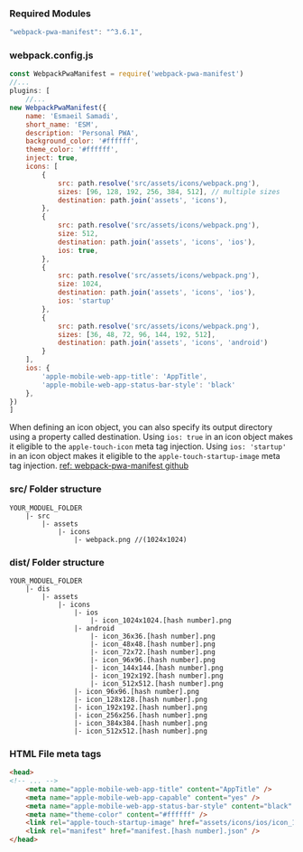 ### Required Modules

```js
"webpack-pwa-manifest": "^3.6.1",
```

### webpack.config.js

```js
const WebpackPwaManifest = require('webpack-pwa-manifest')
//...
plugins: [
    //...
new WebpackPwaManifest({
    name: 'Esmaeil Samadi',
    short_name: 'ESM',
    description: 'Personal PWA',
    background_color: '#ffffff',
    theme_color: '#ffffff',
    inject: true,
    icons: [
        {
            src: path.resolve('src/assets/icons/webpack.png'),
            sizes: [96, 128, 192, 256, 384, 512], // multiple sizes
            destination: path.join('assets', 'icons'),
        },
        {
            src: path.resolve('src/assets/icons/webpack.png'),
            size: 512,
            destination: path.join('assets', 'icons', 'ios'),
            ios: true,
        },
        {
            src: path.resolve('src/assets/icons/webpack.png'),
            size: 1024,
            destination: path.join('assets', 'icons', 'ios'),
            ios: 'startup'
        },
        {
            src: path.resolve('src/assets/icons/webpack.png'),
            sizes: [36, 48, 72, 96, 144, 192, 512],
            destination: path.join('assets', 'icons', 'android')
        }
    ],
    ios: {
        'apple-mobile-web-app-title': 'AppTitle',
        'apple-mobile-web-app-status-bar-style': 'black'
    },
})
]
```

When defining an icon object, you can also specify its output directory using a property called destination. Using `ios: true` in an icon object makes it eligible to the `apple-touch-icon` meta tag injection. Using `ios: 'startup'` in an icon object makes it eligible to the `apple-touch-startup-image` meta tag injection. [ref: webpack-pwa-manifest github](https://github.com/arthurbergmz/webpack-pwa-manifest)

### src/ Folder structure

```
YOUR_MODUEL_FOLDER
    |- src
        |- assets
            |- icons
                |- webpack.png //(1024x1024)
```

### dist/ Folder structure

```
YOUR_MODUEL_FOLDER
    |- dis
        |- assets
            |- icons
                |- ios
                    |- icon_1024x1024.[hash number].png
                |- android
                    |- icon_36x36.[hash number].png
                    |- icon_48x48.[hash number].png
                    |- icon_72x72.[hash number].png
                    |- icon_96x96.[hash number].png
                    |- icon_144x144.[hash number].png
                    |- icon_192x192.[hash number].png
                    |- icon_512x512.[hash number].png
                |- icon_96x96.[hash number].png
                |- icon_128x128.[hash number].png
                |- icon_192x192.[hash number].png
                |- icon_256x256.[hash number].png
                |- icon_384x384.[hash number].png
                |- icon_512x512.[hash number].png
```

### HTML File meta tags

```html
<head>
<!-- ... -->
    <meta name="apple-mobile-web-app-title" content="AppTitle" />
    <meta name="apple-mobile-web-app-capable" content="yes" />
    <meta name="apple-mobile-web-app-status-bar-style" content="black" />
    <meta name="theme-color" content="#ffffff" />
    <link rel="apple-touch-startup-image" href="assets/icons/ios/icon_1024x1024.[hash number].png" />
    <link rel="manifest" href="manifest.[hash number].json" />
</head>
```
